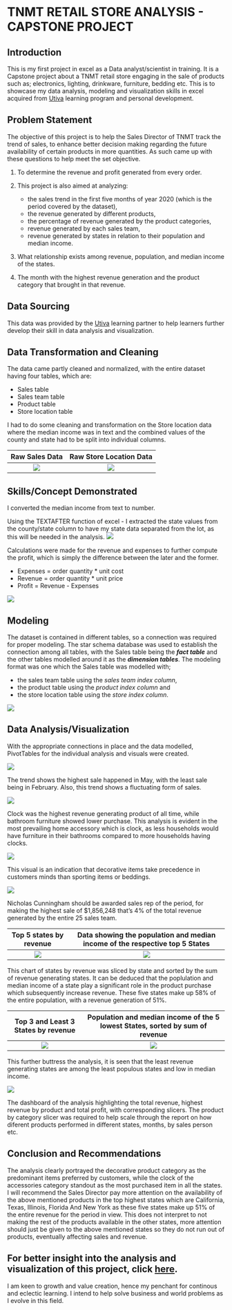 # TNMT RETAIL STORE ANALYSIS - CAPSTONE PROJECT
## Introduction

This is my first project in excel as a Data analyst/scientist in training. It is a Capstone project about a TNMT retail store engaging in the sale of products such as; electronics, lighting, drinkware, furniture, bedding etc. This is to showcase my data analysis, modeling and visualization skills in excel acquired from [Utiva](https://www.utiva.io/) learning program and personal development.


## Problem Statement

The objective of this project is to help the Sales Director of TNMT track the trend of sales, to enhance better decision making regarding the future availability of certain products in more quantities. As such came up with these questions to help meet the set objective.
1.	To determine the revenue and profit generated from every order.

2.	This project is also aimed at analyzing: 
    - the sales trend in the first five months of year 2020 (which is the period covered by the dataset), 
    - the revenue generated by different products, 
    - the percentage of revenue generated by the product categories, 
    - revenue generated by each sales team,
    - revenue generated by states in relation to their population and median income.
  
3.	What relationship exists among revenue, population, and median income of the states.

4.	 The month with the highest revenue generation and the product category that brought in that revenue.


## Data Sourcing

This data was provided by the [Utiva](https://www.utiva.io/) learning partner to help learners further develop their skill in data analysis and visualization. 


## Data Transformation and Cleaning
The data came partly cleaned and normalized, with the entire dataset having four tables, which are:
- Sales table
- Sales team table
- Product table
- Store location table 
 
I had to do some cleaning and transformation on the Store location data where the median income was in text and the combined values of the county and state had to be split into individual columns.

Raw Sales Data            |     Raw Store Location Data 
:-----------------------: | :---------------------------:
![](raw_sales_table.png)  | ![](raw_store_location_data.PNG)


## Skills/Concept Demonstrated
I converted the median income from text to number.

Using the TEXTAFTER function of excel - I extracted the state values from the county/state column to have my state data separated from the lot, as this will be needed in the analysis.
![](Cleaned_store_location_data.png)

Calculations were made for the revenue and expenses to further compute the profit, which is simply the difference between the later and the former. 
- Expenses = order quantity * unit cost
- Revenue = order quantity * unit price
- Profit = Revenue - Expenses

![](Profit&Revenue.png)


## Modeling
The dataset is contained in different tables, so a connection was required for proper modeling. The star schema database was used to establish the connection among all tables, with the Sales table being the **_fact table_** and the other tables modelled around it as the **_dimension tables_**. 
The modeling format was one which the Sales table was modelled with;
- the sales team table using the _sales team index column_,
- the product table using the _product index column_ and 
- the store location table using the _store index column_.
  
![](star_schema.png)



## Data Analysis/Visualization
With the appropriate connections in place and the data modelled, PivotTables for the individual analysis and visuals were created.

![](sales_trend.png)



The trend shows the highest sale happened in May, with the least sale being in February. Also, this trend shows a fluctuating form of sales.



![](revenue_by_product.png)


Clock was the highest revenue generating product of all time, while bathroom furniture showed lower purchase. This analysis is evident in the most prevailing home accessory which is clock, as less households would have furniture in their bathrooms compared to more households having clocks.

![](product_category.png)

This visual is an indication that decorative items take precedence in customers minds than sporting items or beddings.


![](sales_team_revenue.png)

Nicholas Cunningham should be awarded sales rep of the period, for making the highest sale of $1,856,248 that’s 4% of the total revenue generated by the entire 25 sales team.



Top 5 states by revenue       |   Data showing the population and median income of the respective top 5 States
:---------------------------: | :------------------------:
![](states_by_revenue.png)    | ![](high_revenue_states.png)

This chart of states by revenue was sliced by state and sorted by the sum of revenue generating states. It can be deduced that the poplulation and median income of a state play a significant role in the product purchase which subsequently increase revenue.
These five states make up 58% of the entire population, with a revenue generation of 51%.



Top 3 and Least 3 States by revenue  |  Population and median income of the 5 lowest States, sorted by sum of revenue
:---------------------------------: |:--------------------------:
![](high&low_revenue_states.png)    |  ![](low_revenue_states.png)

This further buttress the analysis, it is seen that the least revenue generating states are among the least populous states and low in median income.



![](Dashboard.png)

The dashboard of the analysis highlighting the total revenue, highest revenue by product and total profit, with corresponding slicers.
The product by category slicer was required to help scale through the report on how diferent products performed in different states, months, by sales person etc.



## Conclusion and Recommendations
The analysis clearly portrayed the decorative product category as the predominant items preferred by customers, while the clock of the accessories category standout as the most purchased item in all the states.
I will recommend the Sales Director pay more attention on the availability of the above mentioned products in the top highest states which are California, Texas, Illinois, Florida And New York as these five states make up 51% of the entire revenue for the period in view. This does not interpret to not making the rest of the products available in the other states, more attention should just be given to the above mentioned states so they do not run out of products, eventually affecting sales and revenue.

For better insight into the analysis and visualization of this project, click [here](Raw_csv_file.xlsx).
---

I am keen to growth and value creation, hence my penchant for continous and eclectic learning. I intend to help solve business and world problems as I evolve in this field.  


